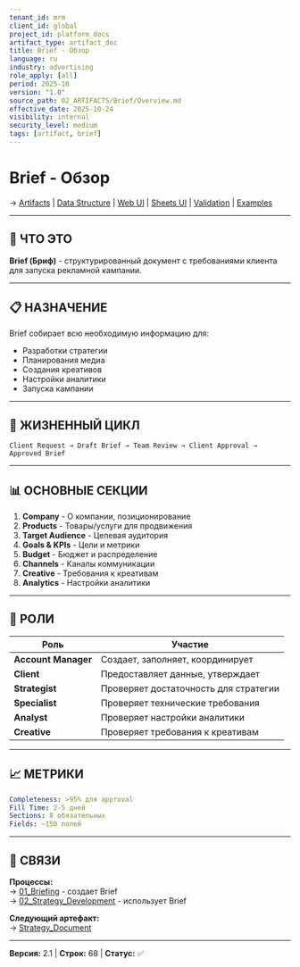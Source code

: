 ```yaml
---
tenant_id: mrm
client_id: global
project_id: platform_docs
artifact_type: artifact_doc
title: Brief - Обзор
language: ru
industry: advertising
role_apply: [all]
period: 2025-10
version: "1.0"
source_path: 02_ARTIFACTS/Brief/Overview.md
effective_date: 2025-10-24
visibility: internal
security_level: medium
tags: [artifact, brief]
---
```


# Brief - Обзор

→ [Artifacts](../_README.md) | [Data Structure](./Data_Structure.md) | [Web UI](./UI_Template_Web.md) | [Sheets UI](./UI_Template_Sheets.md) | [Validation](./Validation_Rules.md) | [Examples](./Examples.md)

---

## 🎯 ЧТО ЭТО

**Brief (Бриф)** - структурированный документ с требованиями клиента для запуска рекламной кампании.

---

## 📋 НАЗНАЧЕНИЕ

Brief собирает всю необходимую информацию для:
- Разработки стратегии
- Планирования медиа
- Создания креативов
- Настройки аналитики
- Запуска кампании

---

## 🔄 ЖИЗНЕННЫЙ ЦИКЛ

```
Client Request → Draft Brief → Team Review → Client Approval → Approved Brief
```

---

## 📊 ОСНОВНЫЕ СЕКЦИИ

1. **Company** - О компании, позиционирование
2. **Products** - Товары/услуги для продвижения
3. **Target Audience** - Целевая аудитория
4. **Goals & KPIs** - Цели и метрики
5. **Budget** - Бюджет и распределение
6. **Channels** - Каналы коммуникации
7. **Creative** - Требования к креативам
8. **Analytics** - Настройки аналитики

---

## 👥 РОЛИ

| Роль | Участие |
|------|---------|
| **Account Manager** | Создает, заполняет, координирует |
| **Client** | Предоставляет данные, утверждает |
| **Strategist** | Проверяет достаточность для стратегии |
| **Specialist** | Проверяет технические требования |
| **Analyst** | Проверяет настройки аналитики |
| **Creative** | Проверяет требования к креативам |

---

## 📈 МЕТРИКИ

```yaml
Completeness: >95% для approval
Fill Time: 2-5 дней
Sections: 8 обязательных
Fields: ~150 полей
```

---

## 🔗 СВЯЗИ

**Процессы:**  
→ [01_Briefing](../../05_PROCESSES/01_Briefing/Overview.md) - создает Brief  
→ [02_Strategy_Development](../../05_PROCESSES/02_Strategy_Development/Overview.md) - использует Brief

**Следующий артефакт:**  
→ [Strategy_Document](../Strategy_Document/Overview.md)

---

**Версия:** 2.1 | **Строк:** 68 | **Статус:** ✅


